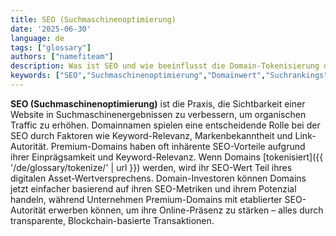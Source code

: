 ```yaml
---
title: SEO (Suchmaschinenoptimierung)
date: '2025-06-30'
language: de
tags: ["glossary"]
authors: ["namefiteam"]
description: Was ist SEO und wie beeinflusst die Domain-Tokenisierung die Suchmaschinenoptimierung?
keywords: ["SEO","Suchmaschinenoptimierung","Domainwert","Suchrankings","digitales Marketing"]
---
```



**SEO (Suchmaschinenoptimierung)** ist die Praxis, die Sichtbarkeit einer Website in Suchmaschinenergebnissen zu verbessern, um organischen Traffic zu erhöhen. Domainnamen spielen eine entscheidende Rolle bei der SEO durch Faktoren wie Keyword-Relevanz, Markenbekanntheit und Link-Autorität. Premium-Domains haben oft inhärente SEO-Vorteile aufgrund ihrer Einprägsamkeit und Keyword-Relevanz. Wenn Domains [tokenisiert]({{ '/de/glossary/tokenize/' | url }}) werden, wird ihr SEO-Wert Teil ihres digitalen Asset-Wertversprechens. Domain-Investoren können Domains jetzt einfacher basierend auf ihren SEO-Metriken und ihrem Potenzial handeln, während Unternehmen Premium-Domains mit etablierter SEO-Autorität erwerben können, um ihre Online-Präsenz zu stärken – alles durch transparente, Blockchain-basierte Transaktionen.